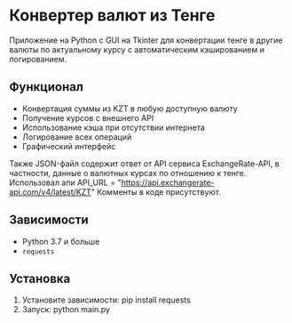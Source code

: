 # Конвертер валют из Тенге

Приложение на Python с GUI на Tkinter для конвертации тенге
в другие валюты по актуальному курсу с автоматическим 
кэшированием и логированием.

## Функционал

- Конвертация суммы из KZT в любую доступную валюту
- Получение курсов с внешнего API
- Использование кэша при отсутствии интернета
- Логирование всех операций
- Графический интерфейс


Также JSON-файл содержит ответ от API сервиса ExchangeRate-API, 
в частности, данные о валютных курсах по отношению к тенге.
Использовал апи API_URL = "https://api.exchangerate-api.com/v4/latest/KZT"
Комменты в коде присутствуют.
## Зависимости

- Python 3.7 и больше
- `requests`

## Установка

1. Установите зависимости:
   pip install requests
2. Запуск:
   python main.py
